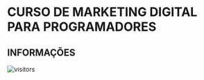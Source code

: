 # CURSO DE MARKETING DIGITAL PARA PROGRAMADORES

## INFORMAÇÕES

![visitors](https://visitor-badge.glitch.me/badge?page_id=Devgeeknerd.curso-de-marketing-digital-para-programadores "Total de Visitas")
